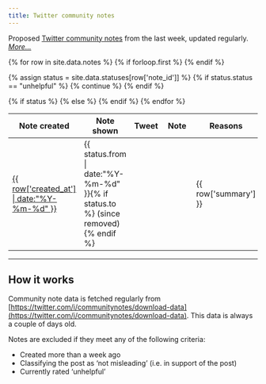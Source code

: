 ```yaml
---
title: Twitter community notes
---
```


Proposed [Twitter community notes](https://twitter.com/i/communitynotes/download-data) from the last week, updated regularly. _[More…](#how-it-works)_

<table class="table table-striped" data-order='[[ 0, "desc" ]]'>
  {% for row in site.data.notes %}
  {% if forloop.first %}
  <thead>
    <tr>
      <th>Note created</th>
      <th>Note shown</th>
      <th>Tweet</th>
      <th>Note</th>
      <th>Reasons</th>
    </tr>
  </thead>
  <tbody>
  {% endif %}

  {% assign status = site.data.statuses[row['note_id']] %}
    {% if status.status == "unhelpful" %}
      {% continue %}
    {% endif %}
    <tr id="{{ row['note_id'] }}">
      <td><a target="_blank" href="https://twitter.com/_/status/{{ row['tweet_id'] }}">{{ row['created_at'] | date:"%Y-%m-%d" }}</a></td>
      {% if status %}
      <td>{{ status.from | date:"%Y-%m-%d" }}{% if status.to %} (since removed){% endif %}</td>
      {% else %}
      <td></td>
      {% endif %}
      <td><blockquote class="twitter-tweet"><a href="https://twitter.com/_/status/{{ row['tweet_id'] }}"></a></blockquote></td>
      <td>{{ row['summary'] }}</td>
      <td>{{ row['reasons'] }}</td>
    </tr>
  {% endfor %}
  </tbody>
</table>

---

## How it works

Community note data is fetched regularly from [https://twitter.com/i/communitynotes/download-data](https://twitter.com/i/communitynotes/download-data). This data is always a couple of days old.

Notes are excluded if they meet any of the following criteria:

* Created more than a week ago
* Classifying the post as ‘not misleading’ (i.e. in support of the post)
* Currently rated ‘unhelpful’
